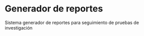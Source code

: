 # Generador de reportes
 Sistema generador de reportes para seguimiento de pruebas de investigación 

